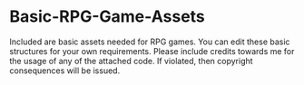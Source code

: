 # Basic-RPG-Game-Assets
Included are basic assets needed for RPG games. You can edit these basic structures for your own requirements.
Please include credits towards me for the usage of any of the attached code. If violated, then copyright consequences will be issued.
